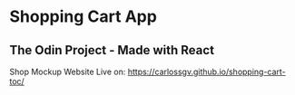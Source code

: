 # Shopping Cart App

## The Odin Project - Made with React

Shop Mockup Website
Live on: https://carlossgv.github.io/shopping-cart-toc/
